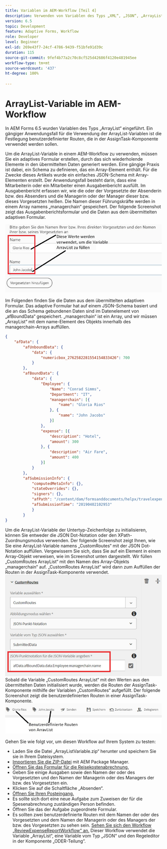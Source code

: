 ```yaml
---
title: Variablen im AEM-Workflow [Teil 4]
description: Verwenden von Variablen des Typs „XML“, „JSON“, „ArrayList“ und „Document“ in einem AEM-Workflow
version: 6.5
topic: Development
feature: Adaptive Forms, Workflow
role: Developer
level: Beginner
exl-id: 269e43f7-24cf-4786-9439-f51bfe91d39c
duration: 115
source-git-commit: 9fef4b77a2c70c8cf525d42686f4120e481945ee
workflow-type: tm+mt
source-wordcount: '437'
ht-degree: 100%

---
```


# ArrayList-Variable im AEM-Workflow

In AEM Forms 6.5 wurden Variablen des Typs „ArrayList“ eingeführt. Ein gängiger Anwendungsfall für die Verwendung der ArrayList-Variablen ist die Festlegung benutzerdefinierter Routen, die in der AssignTask-Komponente verwendet werden sollen.

Um die ArrayList-Variable in einem AEM-Workflow zu verwenden, müssen Sie ein adaptives Formular erstellen, durch das sich wiederholende Elemente in den übermittelten Daten generiert werden. Eine gängige Praxis ist dabei, ein Schema zu definieren, das ein Array-Element enthält. Für die Zwecke dieses Artikels wurde ein einfaches JSON-Schema mit Array-Elementen erstellt. Der Anwendungsfall besteht darin, dass eine Mitarbeiterin oder ein Mitarbeiter einen Ausgabenbericht ausfüllt. Im Ausgabenbericht erfassen wir, wie die oder der Vorgesetzte der Absenderin bzw. des Absenders und die Managerin oder der Manager dieser bzw. dieses Vorgesetzten heißen. Die Namen dieser Führungskräfte werden in einem Array namens „managerchain“ gespeichert. Der folgende Screenshot zeigt das Ausgabenberichtsformular und die Daten aus dem übermittelten adaptiven Formular.

![Ausgabenbericht](assets/expensereport.jpg)

Im Folgenden finden Sie die Daten aus dem übermittelten adaptiven Formular. Das adaptive Formular hat auf einem JSON-Schema basiert und die an das Schema gebundenen Daten sind im Datenelement von „afBoundData“ gespeichert. „managerchain“ ist ein Array, und wir müssen „ArrayList“ mit dem name-Element des Objekts innerhalb des managerchain-Arrays auffüllen.

```json
{
    "afData": {
        "afUnboundData": {
            "data": {
                "numericbox_2762582281554154833426": 700
            }
        },
        "afBoundData": {
            "data": {
                "Employee": {
                    "Name": "Conrad Simms",
                    "Department": "IT",
                    "managerchain": [{
                        "name": "Gloria Rios"
                    }, {
                        "name": "John Jacobs"
                    }]
                },
                "expense": [{
                    "description": "Hotel",
                    "amount": 300
                }, {
                    "description": "Air Fare",
                    "amount": 400
                }]
            }
        },
        "afSubmissionInfo": {
            "computedMetaInfo": {},
            "stateOverrides": {},
            "signers": {},
            "afPath": "/content/dam/formsanddocuments/helpx/travelexpensereport",
            "afSubmissionTime": "20190402102953"
            }
        }
}
```

Um die ArrayList-Variable der Untertyp-Zeichenfolge zu initialisieren, können Sie entweder die JSON Dot-Notation oder den XPath-Zuordnungsmodus verwenden. Der folgende Screenshot zeigt Ihnen, wie Sie eine ArrayList-Variable namens „CustomRoutes“ mit der JSON Dot-Notation auffüllen. Vergewissern Sie sich, dass Sie auf ein Element in einem Array-Objekt verweisen, wie im Screenshot unten dargestellt. Wir füllen „CustomRoutes ArrayList“ mit den Namen des Array-Objekts „managerchain“ auf.
„CustomRoutes ArrayList“ wird dann zum Auffüllen der Routen in der AssignTask-Komponente verwendet.
![CustomRoutes](assets/arraylist.jpg)
Sobald die Variable „CustomRoutes ArrayList“ mit den Werten aus den übermittelten Daten initialisiert wurde, werden die Routen der AssignTask-Komponente mithilfe der Variablen „CustomRoutes“ aufgefüllt. Der folgende Screenshot zeigt die benutzerdefinierten Routen in einer AssignTask-Komponente.
![AssignTask](assets/customactions.jpg)

Gehen Sie wie folgt vor, um diesen Workflow auf Ihrem System zu testen:

* Laden Sie die Datei „ArrayListVariable.zip“ herunter und speichern Sie sie in Ihrem Dateisystem.
* [Importieren Sie die ZIP-Datei](assets/arraylistvariable.zip) mit AEM Package Manager.
* [Öffnen Sie das Formular für die Reisekostenabrechnung.](http://localhost:4502/content/dam/formsanddocuments/helpx/travelexpensereport/jcr:content?wcmmode=disabled)
* Geben Sie einige Ausgaben sowie den Namen der oder des Vorgesetzten und den Namen der Managerin oder des Managers der bzw. des Vorgesetzten ein.
* Klicken Sie auf die Schaltfläche „Absenden“.
* [Öffnen Sie Ihren Posteingang.](http://localhost:4502/aem/inbox)
* Es sollte sich dort eine neue Aufgabe zum Zuweisen der für die Spesenabrechnung zuständigen Person befinden.
* Öffnen Sie das der Aufgabe zugeordnete Formular.
* Es sollten zwei benutzerdefinierte Routen mit dem Namen der oder des Vorgesetzten und dem Namen der Managerin oder des Managers der bzw. des Vorgesetzten zu sehen sein.
  [Sehen Sie sich den Workflow „ReviewExpenseReportWorkflow“ an.](http://localhost:4502/editor.html/conf/global/settings/workflow/models/ReviewExpenseReport.html) Dieser Workflow verwendet die Variable „ArrayList“, eine Variable vom Typ „JSON“ und den Regeleditor in der Komponente „ODER-Teilung“.
